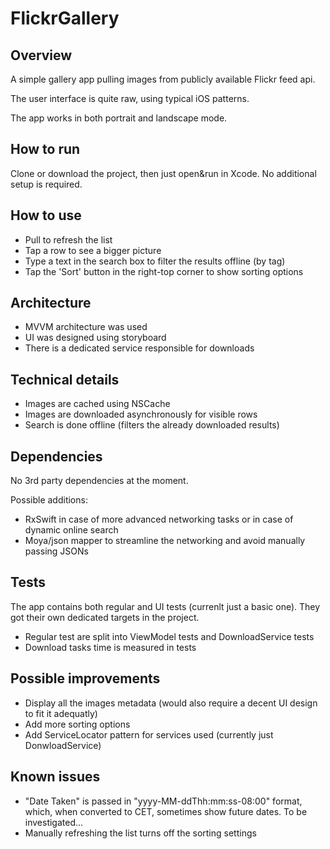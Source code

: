 # FlickrGallery

## Overview
A simple gallery app pulling images from publicly available Flickr feed api.

The user interface is quite raw, using typical iOS patterns.

The app works in both portrait and landscape mode.

## How to run
Clone or download the project, then just open&run in Xcode. 
No additional setup is required.

## How to use
* Pull to refresh the list
* Tap a row to see a bigger picture
* Type a text in the search box to filter the results offline (by tag)
* Tap the 'Sort' button in the right-top corner to show sorting options

## Architecture
* MVVM architecture was used
* UI was designed using storyboard
* There is a dedicated service responsible for downloads

## Technical details
* Images are cached using NSCache
* Images are downloaded asynchronously for visible rows
* Search is done offline (filters the already downloaded results)

## Dependencies
No 3rd party dependencies at the moment. 

Possible additions:
* RxSwift in case of more advanced networking tasks or in case of dynamic online search
* Moya/json mapper to streamline the networking and avoid manually passing JSONs

## Tests
The app contains both regular and UI tests (currenlt just a basic one). 
They got their own dedicated targets in the project.
* Regular test are split into ViewModel tests and DownloadService tests
* Download tasks time is measured in tests

## Possible improvements
* Display all the images metadata (would also require a decent UI design to fit it adequatly)
* Add more sorting options 
* Add ServiceLocator pattern for services used (currently just DonwloadService)

## Known issues
* "Date Taken" is passed in "yyyy-MM-ddThh:mm:ss-08:00" format, which, when converted to CET, sometimes show future dates. To be investigated...
* Manually refreshing the list turns off the sorting settings

